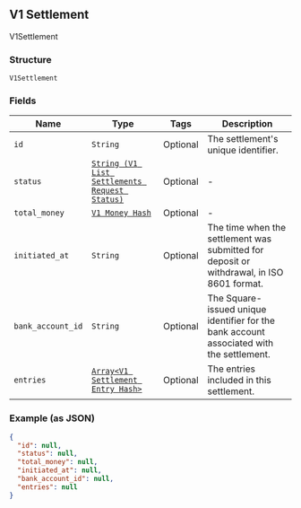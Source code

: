## V1 Settlement

V1Settlement

### Structure

`V1Settlement`

### Fields

| Name | Type | Tags | Description |
|  --- | --- | --- | --- |
| `id` | `String` | Optional | The settlement's unique identifier. |
| `status` | [`String (V1 List Settlements Request Status)`](/doc/models/v1-list-settlements-request-status.md) | Optional | - |
| `total_money` | [`V1 Money Hash`](/doc/models/v1-money.md) | Optional | - |
| `initiated_at` | `String` | Optional | The time when the settlement was submitted for deposit or withdrawal, in ISO 8601 format. |
| `bank_account_id` | `String` | Optional | The Square-issued unique identifier for the bank account associated with the settlement. |
| `entries` | [`Array<V1 Settlement Entry Hash>`](/doc/models/v1-settlement-entry.md) | Optional | The entries included in this settlement. |

### Example (as JSON)

```json
{
  "id": null,
  "status": null,
  "total_money": null,
  "initiated_at": null,
  "bank_account_id": null,
  "entries": null
}
```

